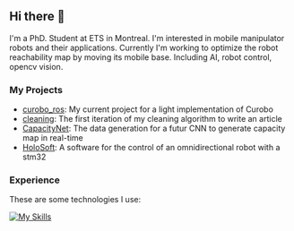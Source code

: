 ## Hi there 👋

I'm a PhD. Student at ETS in Montreal. I'm interested in mobile manipulator robots and their applications. Currently I'm working to optimize the robot reachability map by moving its mobile base. Including AI, robot control, opencv vision.

### My Projects
- [curobo_ros](https://github.com/Lab-CORO/curobo_ros): My current project for a light implementation of Curobo
- [cleaning](https://github.com/Lab-CORO/cleaning): The first iteration of my cleaning algorithm to write an article
- [CapacityNet](https://github.com/Lab-CORO/CapaciNet): The data generation for a futur CNN to generate capacity map in real-time
- [HoloSoft](https://github.com/will-44/holosoft.git): A software for the control of an omnidirectional robot with a stm32 

### Experience
These are some technologies I use:

[![My Skills](https://skillicons.dev/icons?i=python,arduino,bash,cpp,cmake,docker,git,github,latex,ubuntu,md,py,ros,vscode,clion,eclipse)](https://skillicons.dev)






<!--
**will-44/will-44** is a ✨ _special_ ✨ repository because its `README.md` (this file) appears on your GitHub profile.

Here are some ideas to get you started:

- 🔭 I’m currently working on ...
- 🌱 I’m currently learning ...
- 👯 I’m looking to collaborate on ...
- 🤔 I’m looking for help with ...
- 💬 Ask me about ...
- 📫 How to reach me: ...
- 😄 Pronouns: ...
- ⚡ Fun fact: ...
-->
